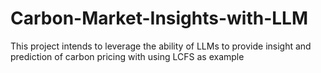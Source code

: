 # Carbon-Market-Insights-with-LLM
This project intends to leverage the ability of LLMs to provide insight and prediction of carbon pricing with using LCFS as example
